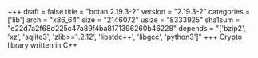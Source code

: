+++
draft = false
title = "botan 2.19.3-2"
version = "2.19.3-2"
categories = ['lib']
arch = "x86_64"
size = "2146072"
usize = "8333925"
sha1sum = "e22d7a2f68d225c47a89f4ba8171396260b46228"
depends = "['bzip2', 'xz', 'sqlite3', 'zlib>=1.2.12', 'libstdc++', 'libgcc', 'python3']"
+++
Crypto library written in C++